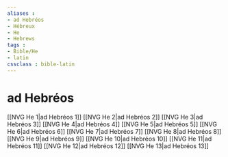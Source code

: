 ```yaml
---
aliases : 
- ad Hebréos
- Hébreux
- He
- Hebrews
tags : 
- Bible/He
- latin
cssclass : bible-latin
---
```


# ad Hebréos

[[NVG He 1|ad Hebréos 1]]
[[NVG He 2|ad Hebréos 2]]
[[NVG He 3|ad Hebréos 3]]
[[NVG He 4|ad Hebréos 4]]
[[NVG He 5|ad Hebréos 5]]
[[NVG He 6|ad Hebréos 6]]
[[NVG He 7|ad Hebréos 7]]
[[NVG He 8|ad Hebréos 8]]
[[NVG He 9|ad Hebréos 9]]
[[NVG He 10|ad Hebréos 10]]
[[NVG He 11|ad Hebréos 11]]
[[NVG He 12|ad Hebréos 12]]
[[NVG He 13|ad Hebréos 13]]

